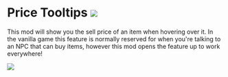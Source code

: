 # Price Tooltips [![](http://cf.way2muchnoise.eu/299169.svg)](https://stardewvalley.curseforge.com/projects/299169)

This mod will show you the sell price of an item when hovering over it. In the vanilla game this feature is normally reserved for when you're talking to an NPC that can buy items, however this mod opens the feature up to work everywhere! 

[![](https://media.forgecdn.net/attachments/233/575/old-man.png)](https://media.forgecdn.net/attachments/233/575/old-man.png)
